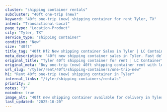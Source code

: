 ```yaml
---
cluster: "shipping container rentals"
subcluster: "40ft one-trip (new)"
keyword: "40ft one-trip (new) shipping container for rent Tyler, TX"
intent: "Transactional-Local"
page_type: "Location-Product"
city: "Tyler, TX"
service_type: "shipping container"
condition: "New"
size: "40ft"
title_tag: "40ft Kf2 New shipping container Sales in Tyler | LC Container"
meta_description: "40ft new shipping container sales in Tyler. Fast delivery, competitive pricing. Serving shipping containers area. Quote ID: 6MF. Call (214) 524-4168 for your free quote today."
original_title: "Tyler 40ft shipping container for rent | LC Container"
original_meta: "Buy one-trip (new) 40ft shipping container rent with local delivery in Tyler, TX. LC Container — local Since 2003. Request a fast quote today."
url_slug: "/tyler/rent/40ft/shipping-containers/one-trip-new"
h1: "Rent 40ft one-trip (new) shipping container in Tyler"
internal_links: "/tyler/shipping-containers/rentals"
priority: 3
notes: "3"
noindex: true
image_alt: "40ft new shipping container available for delivery in Tyler"
last_updated: "2025-10-20"
---
```


<!-- TODO: Add unique city/inventory copy, images, and internal links here. -->
